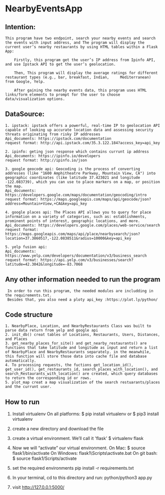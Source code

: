 # NearbyEventsApp

## Intention:
    This program have two endpoint, search your nearby events and search the events with input address, and The program will display the current user’s nearby restaurants by using HTML tables within a Flask App:
        
        Firstly, this program get the user’s IP address from Ipinfo API, and use Ipstack API to get the user’s geolocation.

        Then, This program will display the average ratings for different restaurant types (e.g., bar, breakfast, Indian,     Mediterranean) from Google, Yelp.
    
        After gaining the nearby events data, this program uses HTML links/form elements to prompt for the user to choose data/visualization options.

## DataSource:
    
    1. ipstack: ipstack offers a powerful, real-time IP to geolocation API capable of looking up accurate location data and assessing security threats originating from risky IP addresses
    Api_documents: https://ipstack.com/documentation
    request format: http://api.ipstack.com/35.3.122.184?access_key=api_key
    
    2. ipinfo: geting json response which contains currunt ip address
    Api_documents: https://ipinfo.io/developers
    request format: http://ipinfo.io/json
     
    3. google geocode api: Geocoding is the process of converting addresses (like "1600 Amphitheatre Parkway, Mountain View, CA") into geographic coordinates (like latitude 37.423021 and longitude -122.083739), which you can use to place markers on a map, or position the map.
    Api_documents: https://developers.google.com/maps/documentation/geocoding/intro
    request format: https://maps.googleapis.com/maps/api/geocode/json?address=Mountain+View,+CA&key=api_key
    
    4. google places api: The Places API allows you to query for place information on a variety of categories, such as: establishments, prominent points of interest, geographic locations, and more.
    Api_documents: https://developers.google.com/places/web-service/search
    request format: https://maps.googleapis.com/maps/api/place/nearbysearch/json?location=37.3860517,-122.0838511&radius=10000&key=api_key
    
    5. yelp fusion api:
    Api_documents: https://www.yelp.com/developers/documentation/v3/business_search
    request format: https://api.yelp.com/v3/businesses/search?latitude=42.3042&longitude=-83.7068
   
 ## Any other information needed to run the program 
     In order to run this program, the needed modules are includding in the requirements.txt. 
     Besides that, you also need a ploty api_key :https://plot.ly/python/
     
 ## Code structure
    1. NearbyPlace, Location, and NearbyRestaurants Class was built to parse data return from yelp and google api
    2. init_db() creat tables of Locations, Restaurants, Users, Distances, and Places
    3. get_nearby_places_for_site() and get_nearby_restaurants() are functions that take latitude and longitude as input and return a list of NearbyPlace and NearbyRestaurants separately. in the meanwhile, this function will store those data into cache file and database automatically.
    4. To processing requests, the fuctions get_location_id(), get_user_id(), get_restaurants_id, search_places_with_location(), and search_Restaurants_with_location() are created, which query databases to return the corresponding id or rows.
    5. plot_map creat a map visualization of the search restuarants/places and the currunt user.
  
  ## How to run
  
1. Install virtualenv 
On all platforms:
    $ pip install virtualenv
or
    $ pip3 install virtualenv
    
2. create a new directory and download the file

3. create a virtual environment. We’ll call it 'flask'
    $ virtualenv flask

4. Now we will “activate” our virtual environment.
On Mac:
    $ source flask1/bin/activate
On Windows:
    flask1\Scripts\activate.bat
On git bash:
    $ source flask1/Scripts/activate

5. set the required environments
    pip install -r requirements.txt
6. In your terminal, cd to this directory and run:
    python/python3 app.py
7. visit http://127.0.0.1:5000/ 



  
  
    
